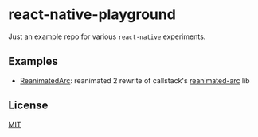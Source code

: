# react-native-playground

Just an example repo for various `react-native` experiments.

## Examples

- [ReanimatedArc](storybook/stories/Arc): reanimated 2 rewrite of callstack's [reanimated-arc](https://github.com/callstack/reanimated-arc) lib

## License

[MIT](https://choosealicense.com/licenses/mit/)
